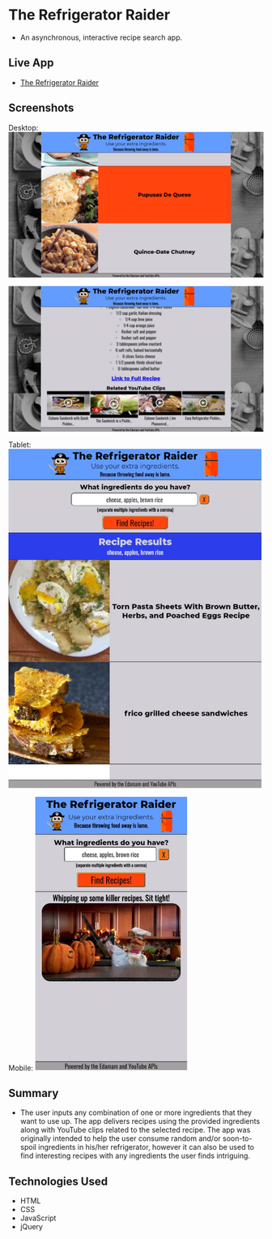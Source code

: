 # The Refrigerator Raider
- An asynchronous, interactive recipe search app.

## Live App
- [The Refrigerator Raider](https://bergie7isu.github.io/The-Refrigerator-Raider/)

## Screenshots
Desktop:
<img src="screenshots/desktop-screenshot1.jpg" width="900">

<img src="screenshots/desktop-screenshot2.jpg" width="900">


Tablet:
<img src="screenshots/tablet-screenshot.JPG" width="500">


Mobile:
<img src="screenshots/mobile-screenshot.JPG" width="300">

## Summary
- The user inputs any combination of one or more ingredients that they want to use up. The app delivers recipes using the provided ingredients along with YouTube clips related to the selected recipe. The app was originally intended to help the user consume random and/or soon-to-spoil ingredients in his/her refrigerator, however it can also be used to find interesting recipes with any ingredients the user finds intriguing.

## Technologies Used
- HTML
- CSS
- JavaScript
- jQuery
